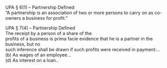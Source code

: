 UPA § 6(1) – Partnership Defined  
“A partnership is an association of two or more persons to carry on as co-owners a business for profit.”


UPA § 7(4) – Partnership Defined  
The receipt by a person of a share of the  
profits of a business is prima facie evidence that he is a partner in the business, but no  
such inference shall be drawn if such profits were received in payment:...  
(b) As wages of an employee...  
(d) As interest on a loan..